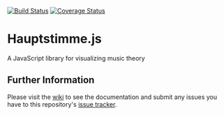 [![Build Status](https://travis-ci.org/mike-stumpf/chorus.js.svg?branch=master)](https://travis-ci.org/mike-stumpf/chorus.js)
[![Coverage Status](https://coveralls.io/repos/github/mike-stumpf/chorus.js/badge.svg?branch=master)](https://coveralls.io/github/mike-stumpf/chorus.js?branch=master)


# Hauptstimme.js

A JavaScript library for visualizing music theory

## Further Information
Please visit the [wiki](https://github.com/mike-stumpf/chorus.js/wiki) to see the documentation and submit any issues you have to this repository's [issue tracker](https://github.com/mike-stumpf/chorus.js/issues).

